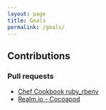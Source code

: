 ```yaml
---
layout: page
title: Goals
permalink: /goals/
---
```


## Contributions

### Pull requests

- [Chef Cookbook ruby_rbenv](https://github.com/sous-chefs/ruby_rbenv/pull/239)
- [Realm.io - Cocoapod](https://github.com/realm/realm-cocoa/pull/6105)
